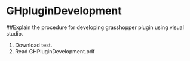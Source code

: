 # GHpluginDevelopment
##Explain the procedure for developing grasshopper plugin using visual studio.

1. Download test.  
2. Read GHPluginDevelopment.pdf
